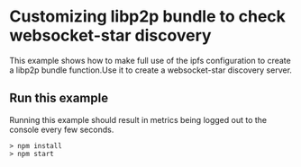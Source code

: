 # Customizing libp2p bundle to check websocket-star  discovery 

This example shows how to make full use of the ipfs configuration to create a libp2p bundle function.Use it to create a websocket-star discovery server.

## Run this example

Running this example should result in metrics being logged out to the console every few seconds.

```
> npm install
> npm start
```
